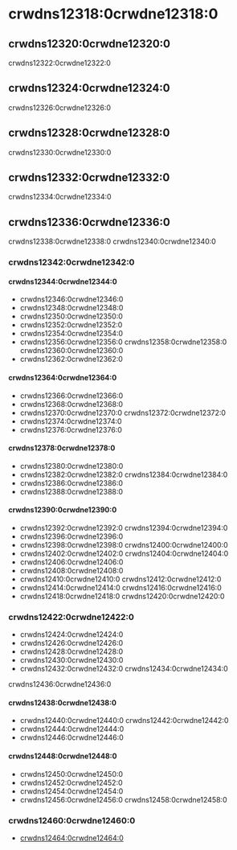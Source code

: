 # crwdns12318:0crwdne12318:0
## crwdns12320:0crwdne12320:0
crwdns12322:0crwdne12322:0

## crwdns12324:0crwdne12324:0
crwdns12326:0crwdne12326:0

## crwdns12328:0crwdne12328:0
crwdns12330:0crwdne12330:0

## crwdns12332:0crwdne12332:0
crwdns12334:0crwdne12334:0

## crwdns12336:0crwdne12336:0
crwdns12338:0crwdne12338:0 crwdns12340:0crwdne12340:0

### crwdns12342:0crwdne12342:0

#### crwdns12344:0crwdne12344:0
- crwdns12346:0crwdne12346:0
- crwdns12348:0crwdne12348:0
- crwdns12350:0crwdne12350:0
- crwdns12352:0crwdne12352:0
- crwdns12354:0crwdne12354:0
- crwdns12356:0crwdne12356:0 crwdns12358:0crwdne12358:0 crwdns12360:0crwdne12360:0
- crwdns12362:0crwdne12362:0

#### crwdns12364:0crwdne12364:0
- crwdns12366:0crwdne12366:0
- crwdns12368:0crwdne12368:0
- crwdns12370:0crwdne12370:0 crwdns12372:0crwdne12372:0
- crwdns12374:0crwdne12374:0
- crwdns12376:0crwdne12376:0

#### crwdns12378:0crwdne12378:0
- crwdns12380:0crwdne12380:0
- crwdns12382:0crwdne12382:0 crwdns12384:0crwdne12384:0
- crwdns12386:0crwdne12386:0
- crwdns12388:0crwdne12388:0

#### crwdns12390:0crwdne12390:0
- crwdns12392:0crwdne12392:0 crwdns12394:0crwdne12394:0
- crwdns12396:0crwdne12396:0
- crwdns12398:0crwdne12398:0 crwdns12400:0crwdne12400:0
- crwdns12402:0crwdne12402:0 crwdns12404:0crwdne12404:0
- crwdns12406:0crwdne12406:0
- crwdns12408:0crwdne12408:0
- crwdns12410:0crwdne12410:0 crwdns12412:0crwdne12412:0
- crwdns12414:0crwdne12414:0 crwdns12416:0crwdne12416:0
- crwdns12418:0crwdne12418:0 crwdns12420:0crwdne12420:0

### crwdns12422:0crwdne12422:0
- crwdns12424:0crwdne12424:0
- crwdns12426:0crwdne12426:0
- crwdns12428:0crwdne12428:0
- crwdns12430:0crwdne12430:0
- crwdns12432:0crwdne12432:0 crwdns12434:0crwdne12434:0

crwdns12436:0crwdne12436:0

#### crwdns12438:0crwdne12438:0
- crwdns12440:0crwdne12440:0 crwdns12442:0crwdne12442:0
- crwdns12444:0crwdne12444:0
- crwdns12446:0crwdne12446:0

#### crwdns12448:0crwdne12448:0
- crwdns12450:0crwdne12450:0
- crwdns12452:0crwdne12452:0
- crwdns12454:0crwdne12454:0
- crwdns12456:0crwdne12456:0 crwdns12458:0crwdne12458:0

### crwdns12460:0crwdne12460:0
- [crwdns12464:0crwdne12464:0](crwdns12462:0crwdne12462:0)
